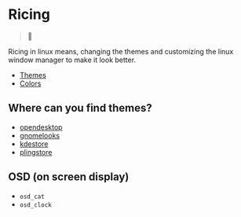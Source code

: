 # Ricing

> 🍚

Ricing in linux means, changing the themes and customizing
the linux window manager to make it look better.

- [Themes](./themes.md)
- [Colors](./colors.md)

## Where can you find themes?

- [opendesktop](https://www.opendesktop.org)
- [gnomelooks](https://www.gnome-look.org)
- [kdestore](https://store.kde.org)
- [plingstore](https://www.pling.com)

## OSD (on screen display)

- `osd_cat`
- `osd_clock`
